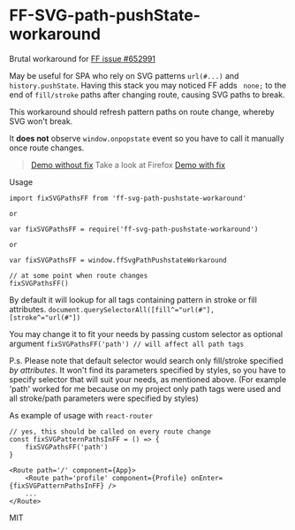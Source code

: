 # FF-SVG-path-pushState-workaround

Brutal workaround for [FF issue #652991](https://bugzilla.mozilla.org/show_bug.cgi?id=652991)

May be useful for SPA who rely on SVG patterns `url(#...)` and `history.pushState`.
Having this stack you may noticed FF adds ` none;` to the end of `fill/stroke` paths after changing route, causing SVG paths to break.

This workaround should refresh pattern paths on route change, whereby SVG won't break.

It **does not** observe `window.onpopstate` event so you have to call it manually once route changes.

> [Demo without fix](http://jsfiddle.net/GfVKN/) Take a look at Firefox
> [Demo with fix](http://jsfiddle.net/GfVKN/3)

Usage

```
import fixSVGPathsFF from 'ff-svg-path-pushstate-workaround'

or 

var fixSVGPathsFF = require('ff-svg-path-pushstate-workaround')

or

var fixSVGPathsFF = window.ffSvgPathPushstateWorkaround

// at some point when route changes
fixSVGPathsFF()
```

By default it will lookup for all tags containing pattern in stroke or fill attributes.
`document.querySelectorAll([fill^="url(#"], [stroke^="url(#"])`

You may change it to fit your needs by passing custom selector as optional argument
`fixSVGPathsFF('path') // will affect all path tags`

P.s. Please note that default selector would search only fill/stroke specified *by attributes*. It won't find its parameters specified by styles, so you have to specify selector that will suit your needs, as mentioned above. (For example 'path' worked for me because on my project only path tags were used and all stroke/path parameters were specified by styles)

As example of usage with `react-router`

```
// yes, this should be called on every route change
const fixSVGPatternPathsInFF = () => {
    fixSVGPathsFF('path')
}

<Route path='/' component={App}>
    <Route path='profile' component={Profile} onEnter={fixSVGPatternPathsInFF} />
    ...
</Route>
```

MIT
